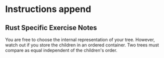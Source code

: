 # Instructions append

## Rust Specific Exercise Notes

You are free to choose the internal representation of your tree.
However, watch out if you store the children in an ordered container.
Two trees must compare as equal independent of the children's order.
